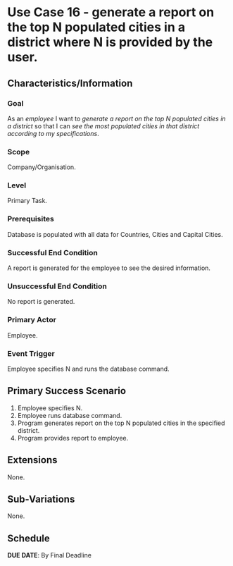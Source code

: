 # Use Case 16 - generate a report on the top N populated cities in a district where N is provided by the user.

## Characteristics/Information

### Goal

As an *employee* I want to *generate a report on the top N populated cities in a district* so that I can *see the most populated cities in that district according to my specifications*.

### Scope

Company/Organisation.

### Level

Primary Task.

### Prerequisites

Database is populated with all data for Countries, Cities and Capital Cities.

### Successful End Condition

A report is generated for the employee to see the desired information.

### Unsuccessful End Condition

No report is generated.

### Primary Actor

Employee.

### Event Trigger

Employee specifies N and runs the database command.

## Primary Success Scenario

1. Employee specifies N.
2. Employee runs database command.
3. Program generates report on the top N populated cities in the specified district.
4. Program provides report to employee.

## Extensions

None.

## Sub-Variations

None.

## Schedule 

**DUE DATE**: By Final Deadline